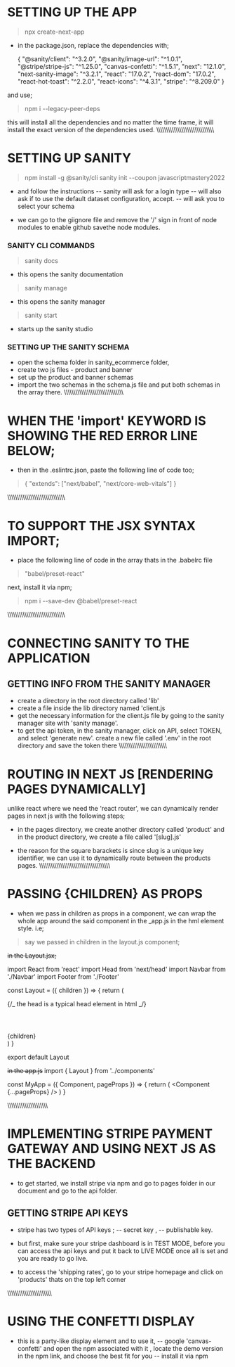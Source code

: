 # SETTING UP THE APP

> npx create-next-app

- in the package.json, replace the dependencies with;

  {
  "@sanity/client": "^3.2.0",
  "@sanity/image-url": "^1.0.1",
  "@stripe/stripe-js": "^1.25.0",
  "canvas-confetti": "^1.5.1",
  "next": "12.1.0",
  "next-sanity-image": "^3.2.1",
  "react": "17.0.2",
  "react-dom": "17.0.2",
  "react-hot-toast": "^2.2.0",
  "react-icons": "^4.3.1",
  "stripe": "^8.209.0"
  }

and use;

> npm i --legacy-peer-deps

this will install all the dependencies and no matter the time frame, it will install the exact version of the dependencies used.
\\\\\\\\\\\\\\\\\\\\\\\\\\\\\\\\\\\\\\\\\\\\\\\\\\\\\\\\\\\\

# SETTING UP SANITY

> npm install -g @sanity/cli
> sanity init --coupon javascriptmastery2022

- and follow the instructions
  -- sanity will ask for a login type
  -- will also ask if to use the default dataset configuration, accept.
  -- will ask you to select your schema

- we can go to the giignore file and remove the '/' sign in front of node modules to enable github savethe node modules.

### SANITY CLI COMMANDS

> sanity docs

- this opens the sanity documentation

> sanity manage

- this opens the sanity manager

> sanity start

- starts up the sanity studio

### SETTING UP THE SANITY SCHEMA

- open the schema folder in sanity_ecommerce folder,
- create two js files - product and banner
- set up the product and banner schemas
- import the two schemas in the schema.js file and put both schemas in the array there.
  \\\\\\\\\\\\\\\\\\\\\\\\\\\\\\\\\\\\\\\\\\\\\\\\\\\\\\\\\\\\\\

# WHEN THE 'import' KEYWORD IS SHOWING THE RED ERROR LINE BELOW;

- then in the .eslintrc.json, paste the following line of code too;

> { "extends": ["next/babel", "next/core-web-vitals"] }

\\\\\\\\\\\\\\\\\\\\\\\\\\\\\\\\\\\\\\\\\\\\\\\\\\\\\\\\\\\\

# TO SUPPORT THE JSX SYNTAX IMPORT;

- place the following line of code in the array thats in the .babelrc file

> "babel/preset-react"

next, install it via npm;

> npm i --save-dev @babel/preset-react

\\\\\\\\\\\\\\\\\\\\\\\\\\\\\\\\\\\\\\\\\\\\\\\\\\\\\\\\\\\\

# CONNECTING SANITY TO THE APPLICATION

## GETTING INFO FROM THE SANITY MANAGER

- create a directory in the root directory called 'lib'
- create a file inside the lib directory named 'client.js
- get the necessary information for the client.js file by going to the sanity manager site with 'sanity manage'.
- to get the api token, in the sanity manager, click on API, select TOKEN, and select 'generate new'. create a new file called '.env' in the root directory and save the token there
  \\\\\\\\\\\\\\\\\\\\\\\\\\\\\\\\\\\\\\\\\\\\\\\\\\

# ROUTING IN NEXT JS [RENDERING PAGES DYNAMICALLY]

unlike react where we need the 'react router', we can dynamically render pages in next js with the following steps;

- in the pages directory, we create another directory called 'product' and in the product directory, we create a file called '[slug].js'

- the reason for the square barackets is since slug is a unique key identifier, we can use it to dynamically route between the products pages.
  \\\\\\\\\\\\\\\\\\\\\\\\\\\\\\\\\\\\\\\\\\\\\\\\\\\\\\\\\\\\\\\\\\\\\\\\\\

# PASSING {CHILDREN} AS PROPS

- when we pass in children as props in a component, we can wrap the whole app around the said component in the \_app.js in the hml element style. i.e;

> say we passed in children in the layout.js component;

~~in the Layout.jsx;~~

import React from 'react'
import Head from 'next/head'
import Navbar from './Navbar'
import Footer from './Footer'

const Layout = ({ children }) => {
return (

<div className='layout'>
{/_ the head is a typical head element in html _/}
<Head>
<title>ZENO</title>
</Head>
<header>
<Navbar />
</header>
<main className='main-container'>{children}</main>
<footer>
<Footer />
</footer>
</div>
)
}

export default Layout

~~in the app.js~~
import { Layout } from '../components'

const MyApp = ({ Component, pageProps }) => {
return (
<Layout>
<Component {...pageProps} />
</Layout>
)
}

\\\\\\\\\\\\\\\\\\\\\\\\\\\\\\\\\\\\\\\\\\

# IMPLEMENTING STRIPE PAYMENT GATEWAY AND USING NEXT JS AS THE BACKEND

- to get started, we install stripe via npm and go to pages folder in our document and go to the api folder.

## GETTING STRIPE API KEYS

- stripe has two types of API keys ;
  -- secret key ,
  -- publishable key.

- but first, make sure your stripe dashboard is in TEST MODE, before you can access the api keys and put it back to LIVE MODE once all is set and you are ready to go live.

- to access the 'shipping rates', go to your stripe homepage and click on 'products' thats on the top left corner

\\\\\\\\\\\\\\\\\\\\\\\\\\\\\\\\\\\\\\\\\\\\\\

# USING THE CONFETTI DISPLAY
- this is a party-like display element and to use it,
-- google 'canvas-confetti' and open the npm associated with it , locate the demo version in the npm link, and choose the best fit for you
-- install it via npm
